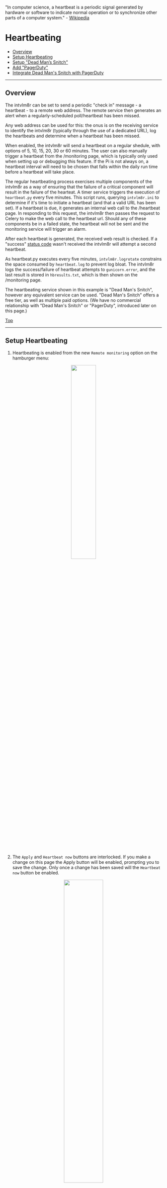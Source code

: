 "In computer science, a heartbeat is a periodic signal generated by hardware or software to indicate normal operation or to synchronize other parts of a computer system." - [Wikipedia](https://en.wikipedia.org/wiki/Heartbeat_(computing))

# Heartbeating

- [Overview](https://github.com/greiginsydney/Intervalometerator/blob/master/docs/setup-heartbeating.md#overview)
- [Setup Heartbeating](https://github.com/greiginsydney/Intervalometerator/blob/master/docs/setup-heartbeating.md#setup-heartbeating)
- [Setup "Dead Man’s Snitch"](https://github.com/greiginsydney/Intervalometerator/blob/master/docs/setup-heartbeating.md#setup-dead-mans-snitch)
- [Add "PagerDuty"](https://github.com/greiginsydney/Intervalometerator/blob/master/docs/setup-heartbeating.md#add-pagerduty)
- [Integrate Dead Man's Snitch with PagerDuty](https://github.com/greiginsydney/Intervalometerator/blob/master/docs/setup-heartbeating.md#integrate-dead-mans-snitch-with-pagerduty)

<hr />

## Overview

The intvlm8r can be set to send a periodic "check in" message - a heartbeat - to a remote web address. The remote service then generates an alert when a regularly-scheduled poll/heartbeat has been missed.

Any web address can be used for this: the onus is on the receiving service to identify the intvlm8r (typically through the use of a dedicated URL), log the heartbeats and determine when a heartbeat has been missed.

When enabled, the intvlm8r will send a heartbeat on a regular shedule, with options of 5, 10, 15, 20, 30 or 60 minutes. The user can also manually trigger a heartbeat from the /monitoring page, which is typically only used when setting up or debugging this feature. If the Pi is not always on, a heartbeat interval will need to be chosen that falls within the daily run time before a heartbeat will take place.

The regular heartbeating process exercises multiple components of the intvlm8r as a way of ensuring that the failure of a critical component will result in the failure of the hearteat. A timer service triggers the execution of `heartbeat.py` every five minutes. This script runs, querying `intvlm8r.ini` to determine if it's time to initiate a heartbeat (and that a valid URL has been set). If a heartbeat is due, it generates an internal web call to the /heartbeat page. In responding to this request, the intvlm8r then passes the request to Celery to make the web call to the heartbeat url. Should any of these components be in a failed state, the heartbeat will not be sent and the monitoring service will trigger an alarm.

After each heartbeat is generated, the received web result is checked. If a "success" [status code](https://en.wikipedia.org/wiki/List_of_HTTP_status_codes) wasn't received the intvlm8r will attempt a second heartbeat. 

As heartbeat.py executes every five minutes, `intvlm8r.logrotate` constrains the space consumed by `heartbeat.log` to prevent log bloat. The intvlm8r logs the success/failure of heartbeat attempts to `gunicorn.error`, and the last result is stored in `hbresults.txt`, which is then shown on the /monitoring page.

The heartbeating service shown in this example is "Dead Man's Snitch", however any equivalent service can be used. "Dead Man's Snitch" offers a free tier, as well as multiple paid options. (We have no commercial relationship with "Dead Man's Snitch" or "PagerDuty", introduced later on this page.)
<br/>

[Top](#setup-heartbeating)
<hr/>

## Setup Heartbeating

1. Heartbeating is enabled from the new `Remote monitoring` option on the hamburger menu:

<p align="center">
<img src="https://user-images.githubusercontent.com/11004787/125580526-8d235030-c38f-4517-9d25-a0037d760b89.png" width="40%">
</p>

2. The `Apply` and `Heartbeat now` buttons are interlocked. If you make a change on this page the Apply button will be enabled, prompting you to save the change. Only once a change has been saved will the `Heartbeat now` button be enabled.

<p align="center">
<img src="https://user-images.githubusercontent.com/11004787/125580029-c95dea9d-07b1-4d8c-a50f-dd199ffdf504.png" width="50%">
</p>

3. The heartbeat URL is checked for validity as you type. Invalid URLs will be shown with a red border around the field, and the buttons will be disabled:
<p align="center">
<img src="https://user-images.githubusercontent.com/11004787/125581105-274363a2-889d-4a26-8dc0-16ef9d8657e2.png" width="50%">
</p>

4. Once a change has been applied, heartbeating automatically commences at the appropriate frequency.
<br>

[Top](#setup-heartbeating)
<hr/>

## Setup "Dead Man’s Snitch"

11. Browse to [https://deadmanssnitch.com/](https://deadmanssnitch.com/)
12. Click the "SIGN UP" button in the top right corner & create yourself an account. Once you've done that you'll be automatically taken through the steps to setup your "plan" and create your first Snitch.
13. On the page "Choose a plan for your new Case", scroll to the bottom and click the button to select the "NO FRILLS FREE PLAN", or lash out with one of the paid options.
14. On the page "New Snitch", give it a name and select the Interval. (Note in this example of the free plan, some of the advanced options are greyed out):

<p align="center">
<img src="https://user-images.githubusercontent.com/11004787/125729615-697d65d8-965d-431f-b759-8bae4222d8a0.png" width="80%">
</p>

15. Click SAVE.

16. You're done! It's that simple!!

<p align="center">
<img src="https://user-images.githubusercontent.com/11004787/125729700-48c43ae9-32c9-4f49-86b8-dae9047ed364.png" width="80%">
</p>

17. Copy "Your Unique Snitch URL" and paste it into the URL field on the intvlm8r. Don't worry about losing it, you can always return to Dead Man's Snitch and retrieve it.

18. Before you get distracted, don't forget to respond to the confirmation e-mail in your inbox:

<p align="center">
<img src="https://user-images.githubusercontent.com/11004787/125730218-fad365d5-e5b3-40dc-975a-e97f3bb7a6d8.png" width="80%">
</p>
<br>

[Top](#setup-heartbeating)
<hr/>

## Add PagerDuty

Dead Man's Snitch will send you an e-mail if the intvlm8r fails to report in, however if you're not always in front of an e-mail client you might want something more immediate, like an SMS. If you have multiple intvlm8rs and several people on staff you might be looking for some rostering and escalation, and here's where the power of PagerDuty can be employed.

Pre-req's:
- you need a [Dead Man's Snitch plan](https://deadmanssnitch.com/plans) that supports "Integrations" for this.
- the [Professional plan](https://www.pagerduty.com/pricing/) at Pager Duty is the first to offer SMS notifications.

<br>

21. Browse to [https://www.pagerduty.com/](https://www.pagerduty.com/)
22. Click the "GET STARTED" button in the top right corner to create yourself an account.
23. Enter your e-mail address and click GET STARTED!
<p align="center">
<img src="https://user-images.githubusercontent.com/11004787/126600261-dba8eea1-2a9e-4bf3-abd4-9a395452bf2f.png" width="40%">
</p>

24. Your subdomain here will become "subdomain.pagerduty.com", so I suggest you use your company name for that. Critical here is the US/EU question. I think it should be renamed, as it seems to be a question focussed on the GDPR requirements of customers in EU countries. If that's not you, PagerDuty recommend you go with the "US" option:
<p align="center">
<img src="https://user-images.githubusercontent.com/11004787/126600550-923d64f0-f7f7-4976-926d-31d45fa2a5f8.png" width="40%">
</p>

25. As the text outlines here, each "service" in PagerDuty will be an intvlm8r:
<p align="center">
<img src="https://user-images.githubusercontent.com/11004787/126600722-4caa4528-7377-499c-8343-50d9f685945c.png" width="60%">
</p>

26. Now, add the Dead Man's Snitch integration. You'll find that by searching on the "All" tab:
<p align="center">
<img src="https://user-images.githubusercontent.com/11004787/126601155-0b7ba93a-222a-4cc5-b299-b9e6d24c91d1.png" width="60%">
</p><p align="center">[NB: I've edited this screen-grab to remove some white-space]</p>

27. By default the "How do you want to be notified" box will only let you enter a +1 country code for phone and SMS notifications, but fear not, for the rest of the world we're just a support ticket away from having access. If you're outside the US/CA/etc, click the "submit a ticket" link. That will launch a fresh browser tab: follow your nose there and return to this tab, click "Skip step" and continue.

<p align="center">
<img src="https://user-images.githubusercontent.com/11004787/126602212-48cf0ebf-5d38-46e6-8531-0eeab3bcd5a2.png" width="60%">
</p>

28. You're done - that's the basics covered. There's lots of really helpful information on how to REALLY make PagerDuty work for you, starting with the "Onboarding Guide".
<p align="center">
<img src="https://user-images.githubusercontent.com/11004787/126602569-c1e1da8d-f278-4966-92f6-234f462af3ae.png" width="60%">
</p>

29. Resources:
- [Getting Started checklist](https://pagerduty.influitive.com/forum/t/the-onboarding-checklist/1522)
- [http://www.pagerduty.com/docs/guides/dead-mans-snitch-integration-guide/](http://www.pagerduty.com/docs/guides/dead-mans-snitch-integration-guide/) - see the next section for a walk-through
- [https://community.pagerduty.com](https://community.pagerduty.com)

30. If you had to create a support ticket for SMS access, check back in a day or so, as they _don't_ send an e-mail when they've enabled you. Browse to People / Users / select your name and then "+ Add SMS Number" on the "Contact Information" tab. That's it.

<p align="center">
<img src="https://user-images.githubusercontent.com/11004787/127473246-c09e5c8d-837a-46d7-bc81-0746cb7141d3.png" width="80%">
</p>
<br>

[Top](#setup-heartbeating)

<hr/>

## Integrate Dead Man's Snitch with PagerDuty

You need to be on [the 'Medium' plan](https://deadmanssnitch.com/plans) or higher at Dead Man's Snitch for this.

41. Login to [https://deadmanssnitch.com/](https://deadmanssnitch.com/).
42. Select the Integrations tab:

<p align="center">
<img src="https://user-images.githubusercontent.com/11004787/127466604-657dd286-6a5e-4f1c-acb4-649fe33233df.png" width="80%">
</p>

43. Click the "+ ADD" button next to Pager Duty. This will open a fresh page to a PagerDuty URL and prompt you to sign in with your PD credentials:

<p align="center">
<img src="https://user-images.githubusercontent.com/11004787/127467043-77b0383e-21cd-4f34-b3dd-e1929651315e.png" width="40%">
</p>

44. Select your Pager Duty service and click the Connect button:
<p align="center">
<img src="https://user-images.githubusercontent.com/11004787/127467349-08cc3ffc-97bf-40ec-9746-708a0273d68d.png" width="40%">
</p>

45. That's it! It couldn't be much easier. You'll then be returned to the Dead Man's Snitch page confirming your new integration is active:

<p align="center">
<img src="https://user-images.githubusercontent.com/11004787/127467512-525f45b3-880c-4327-aa6e-11ca11bdf6e7.png" width="80%">
</p>

46. You don't need to make any more in-depth changes because you only have one Snitch and one Service at Pager Duty, so they're linked by default. Obviously if you have an existing or more comprehensive setup of either, you might need to make some tweaks, but that's beyond the scope of this intro article.

47. With the above setup, here's an SMS that Pager Duty sent me, alerting me that my intvlm8r had failed to report in:

<p align="center">
<img src="https://user-images.githubusercontent.com/11004787/127468428-07a6ab82-25f4-4b55-b77d-b1e06b27c310.png" width="40%">
</p>

48. Despite what I said in Step 46, I found in my testing I wanted ONE extra bit of functionality: Pager Duty was letting me know when the intvlm8r was FAILING to report in, but was deathly silent when it came good, and that was some comforting news I was wanting to see on my phone. Never fear - Qisthy and the team at Pager Duty support had the answer for me.

49. From your Pager Duty desktop, select People, your user name, the Notification Rules tab, and under "When a high-urgency incident assigned to me changes...", click the "+ Add Notification Rule" button and add as many notifications as you wish. I'm already receiving an e-mail from Dead Man's Snitch when the intvlm8r starts reporting in again - and thus my PagerDuty incident is 'resolved' - so I only needed to add an SMS here:

<p align="center">
<img src="https://user-images.githubusercontent.com/11004787/127469779-7f4a0b89-e5b1-4558-9560-dcd9c1e4d0b0.png" width="80%">
</p>
<br>

[Top](#setup-heartbeating)
<hr/>
